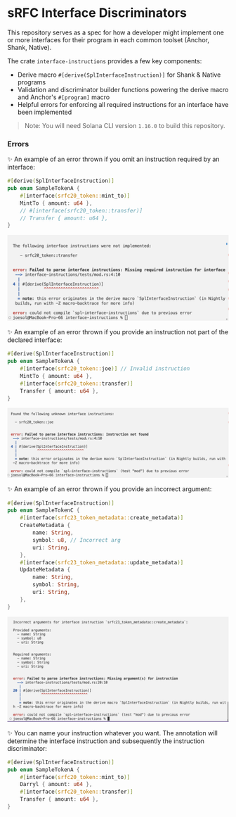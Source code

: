 # sRFC Interface Discriminators

This repository serves as a spec for how a developer might implement one or more interfaces for their program in each common toolset (Anchor, Shank, Native).

The crate `interface-instructions` provides a few key components:

- Derive macro `#[derive(SplInterfaceInstruction)]` for Shank & Native programs
- Validation and discriminator builder functions powering the derive macro and Anchor's `#[program]` macro
- Helpful errors for enforcing all required instructions for an interface have been implemented

> Note: You will need Solana CLI version `1.16.0` to build this repository.

### Errors

✨
An example of an error thrown if you omit an instruction required by an interface:

```rust
#[derive(SplInterfaceInstruction)]
pub enum SampleTokenA {
    #[interface(srfc20_token::mint_to)]
    MintTo { amount: u64 },
    // #[interface(srfc20_token::transfer)]
    // Transfer { amount: u64 },
}
```

![](./docs/error_screenshot1.png)

✨ An example of an error thrown if you provide an instruction not part of the declared interface:

```rust
#[derive(SplInterfaceInstruction)]
pub enum SampleTokenA {
    #[interface(srfc20_token::joe)] // Invalid instruction
    MintTo { amount: u64 },
    #[interface(srfc20_token::transfer)]
    Transfer { amount: u64 },
}
```

![](./docs/error_screenshot2.png)

✨ An example of an error thrown if you provide an incorrect argument:

```rust
#[derive(SplInterfaceInstruction)]
pub enum SampleTokenC {
    #[interface(srfc23_token_metadata::create_metadata)]
    CreateMetadata {
        name: String,
        symbol: u8, // Incorrect arg
        uri: String,
    },
    #[interface(srfc23_token_metadata::update_metadata)]
    UpdateMetadata {
        name: String,
        symbol: String,
        uri: String,
    },
}
```

![](./docs/error_screenshot3.png)

✨ You can name your instruction whatever you want. The annotation will determine the interface instruction and subsequently the instruction discriminator:

```rust
#[derive(SplInterfaceInstruction)]
pub enum SampleTokenA {
    #[interface(srfc20_token::mint_to)]
    Darryl { amount: u64 },
    #[interface(srfc20_token::transfer)]
    Transfer { amount: u64 },
}
```
